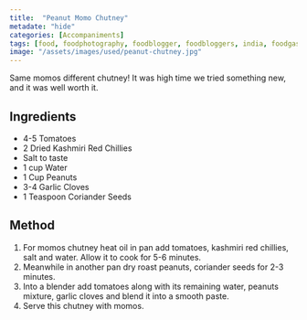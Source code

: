 ```yaml
---
title:  "Peanut Momo Chutney"
metadate: "hide"
categories: [Accompaniments]
tags: [food, foodphotography, foodblogger, foodbloggers, india, foodgasm, indianfood, love, foodcoma, foodporn,indiancooking, indianrecipe, foodlovers, indianfood, indianfoodbloggers, foodiesofinstagram, foodlove, indian, indiancouple, eatlocal, eathealthy, eatwell, desifood, trending, tasty, taste, yummyinmytummy, foodie, instafood, instafoodie, foodstagram, instagood, passionatepaprika, foodblog, easy, indian, recipe, mothersrecipe, cooking, easycooking, easyrecipe, simple, simplefood ]
image: "/assets/images/used/peanut-chutney.jpg"
---
```


Same momos different chutney! It was high time we tried something new, and it was well worth it.

## Ingredients

- 4-5 Tomatoes
- 2 Dried Kashmiri Red Chillies
- Salt to taste
- 1 cup Water
- 1 Cup Peanuts
- 3-4 Garlic Cloves
- 1 Teaspoon Coriander Seeds

## Method

1. For momos chutney heat oil in pan add tomatoes, kashmiri red chillies, salt and water. Allow it to cook for 5-6 minutes.
2. Meanwhile in another pan dry roast peanuts, coriander seeds for 2-3 minutes.
3. Into a blender add tomatoes along with its remaining water, peanuts mixture, garlic cloves and blend it into a smooth paste.
4. Serve this chutney with momos.

